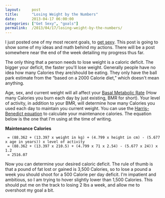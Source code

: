 ```yaml
---
layout:     post
title:      "Losing Weight by the Numbers"
date:       2013-04-17 06:00:00
categories: ["Get Sexy", "goals"]
permalink:  /2013/04/17/losing-weight-by-the-numbers/
---
```

I just posted one of my most recent goals, to [get sexy](http://www.garyborton.com/2013/04/16/get-sexy/).  This post is
going to show some of my ideas and math behind my actions.  There will be a post somewhere near the end of the week
detailing my progress thus far.

The only thing that a person needs to lose weight is a caloric deficit.  The bigger your deficit, the faster you'll lose
 weight.  Generally people have no idea how many Calories they are/should be eating.  They only have the ball park
 estimate from the “based on a 2000 Calorie diet,” which doesn't mean anything.

Age, sex, and current weight will all affect your
[Basal Metabolic Rate](http://en.wikipedia.org/wiki/Basal_metabolic_rate) (How many Calories you burn each day by just
existing, BMR for short).  Your level of activity, in addition to your BMR, will determine how many Calories you used
each day to maintain you current weight.  You can use the
[Harris-Benedict equation](http://en.wikipedia.org/wiki/Harris-Benedict_equation) to calculate your maintenance
calories.  The equation below is the one that I'm using at the time of writing.

**Maintenance Calories**

     = (88.362 + (13.397 x weight in kg) + (4.799 x height in cm) - (5.677 x age in years)) x level of activity
     = (88.362 + (13.397 x 210.5) + (4.799 x 71 x 2.54) - (5.677 x 24)) x 1.2
     = 2516.07

Now you can determine your desired caloric deficit.  The rule of thumb is that a pound of fat lost or gained is 3,500
Calories, so to lose a pound a week you should shoot for a 500 Calorie per day deficit.  I'm impatient and ambitious, so
I am trying to hover slightly lower than 1,500 Calories.  This should put me on the track to losing 2 lbs a week, and
allow me to overshoot my goal a bit.